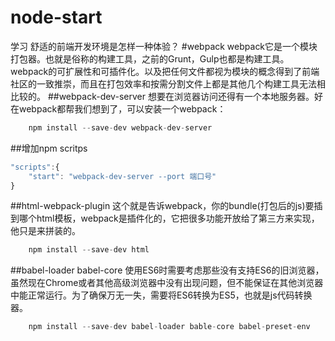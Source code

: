 # node-start
学习 舒适的前端开发环境是怎样一种体验？
#webpack
webpack它是一个模块打包器。也就是俗称的构建工具，之前的Grunt，Gulp也都是构建工具。webpack的可扩展性和可插件化。以及把任何文件都视为模块的概念得到了前端社区的一致推崇，而且在打包效率和按需分割文件上都是其他几个构建工具无法相比较的。
##webpack-dev-server
想要在浏览器访问还得有一个本地服务器。好在webpack都帮我们想到了，可以安装一个webpack：
```javascript
    npm install --save-dev webpack-dev-server
```
##增加npm scritps
```javascript
"scripts":{
    "start": "webpack-dev-server --port 端口号"
}
```
##html-webpack-plugin
这个就是告诉webpack，你的bundle(打包后的js)要插到哪个html模板，webpack是插件化的，它把很多功能开放给了第三方来实现，他只是来拼装的。
```javascript
    npm install --save-dev html
```
##babel-loader babel-core
使用ES6时需要考虑那些没有支持ES6的旧浏览器，虽然现在Chrome或者其他高级浏览器中没有出现问题，但不能保证在其他浏览器中能正常运行。为了确保万无一失，需要将ES6转换为ES5，也就是js代码转换器。
```javascript
    npm install --save-dev babel-loader bable-core babel-preset-env
```